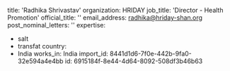 title: 'Radhika Shrivastav'
organization: HRIDAY
job_title: 'Director - Health Promotion'
official_title: ''
email_address: radhika@hriday-shan.org
post_nominal_letters: ''
expertise:
  - salt
  - transfat
country:
  - India
works_in: India
import_id: 8441d1d6-7f0e-442b-9fa0-32e594a4e4bb
id: 6915184f-8e44-4d64-8092-508df3b46b63
